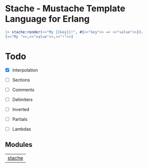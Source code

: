 

# Stache - Mustache Template Language for Erlang #

```erlang
1> stache:render(<<"My {{key}}!", #{<<"key">> => <<"value">>}).
[<<"My ">>,<<"value">>,<<"!">>]
```


# Todo #
- [x] Interpolation
- [ ] Sections
- [ ] Comments
- [ ] Delimiters
- [ ] Inverted
- [ ] Partials
- [ ] Lambdas


## Modules ##


<table width="100%" border="0" summary="list of modules">
<tr><td><a href="https://github.com/eproxus/stache/blob/master/doc/stache.md" class="module">stache</a></td></tr></table>

